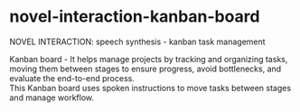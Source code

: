 # novel-interaction-kanban-board
NOVEL INTERACTION: speech synthesis - kanban task management

  Kanban board - It helps manage projects by tracking and organizing tasks, moving them between stages to ensure progress, avoid bottlenecks, and evaluate the end-to-end process.
  <br>This Kanban board uses spoken instructions to move tasks between stages and manage workflow.
